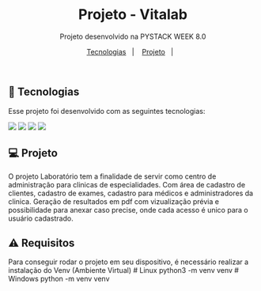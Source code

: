 <h1 align="center"> Projeto - Vitalab </h1>

<p align="center">
Projeto desenvolvido na PYSTACK WEEK 8.0<br/>
</p>

<p align="center">
  <a href="#-tecnologias">Tecnologias</a>&nbsp;&nbsp;&nbsp;|&nbsp;&nbsp;&nbsp;
  <a href="#-projeto">Projeto</a>&nbsp;&nbsp;&nbsp;|&nbsp;&nbsp;&nbsp;

</p>

<br>

## 🚀 Tecnologias

Esse projeto foi desenvolvido com as seguintes tecnologias:

<img src="https://cdn.jsdelivr.net/gh/devicons/devicon/icons/python/python-original.svg" />
<img src="https://cdn.jsdelivr.net/gh/devicons/devicon/icons/django/django-plain-wordmark.svg" />
<img src="https://cdn.jsdelivr.net/gh/devicons/devicon/icons/html5/html5-original.svg" />
<img src="https://cdn.jsdelivr.net/gh/devicons/devicon/icons/css3/css3-original.svg" />


## 💻 Projeto

O projeto Laboratório tem a finalidade de servir como centro de administração para clinicas de especialidades.
Com área de cadastro de clientes, cadastro de exames, cadastro para médicos e administradores da clinica.
Geração de resultados em pdf com vizualização prévia e possibilidade para anexar caso precise, onde cada acesso é unico para o usuário cadastrado.

## ⚠️ Requisitos

Para conseguir rodar o projeto em seu dispositivo, é necessário realizar a instalação do Venv (Ambiente Virtual)
	# Linux
		python3 -m venv venv
	# Windows
		python -m venv venv


